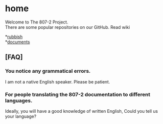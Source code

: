 # home
Welcome to The 807-2 Project.  
There are some popular repositories on our GitHub. Read wiki

*[rubbish](https://github.com/807-2/rubbish/wiki)  
*[documents](https://github.com/807-2/documents/wiki) 


## [FAQ]  
### You notice any grammatical errors. 
I am not a native English speaker. Please be patient.

### For people translating the 807-2 documentation to different languages.
Ideally, you will have a good knowledge of written English, Could you tell us your language? 

